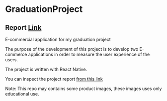 # GraduationProject

## Report [Link](https://github.com/donmezyusuf/GraduationProject/blob/main/Yusuf%20Do%CC%88nmez%20-%20Bitirme%20Projesi%20II%20.pdf)

E-commercial application for my graduation project

The purpose of the development of this project is to develop two E-commerce applications in order to measure the user experience of the users.

The project is written with React Native.

You can inspect the project report [from this link](https://github.com/donmezyusuf/GraduationProject/blob/main/Yusuf%20Do%CC%88nmez%20-%20Bitirme%20Projesi%20II%20.pdf)

Note: This repo may contains some product images, these images uses only educational use.
